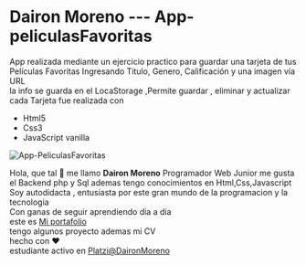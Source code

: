# Dairon Moreno --- App-peliculasFavoritas
App realizada mediante un ejercicio practico para guardar una tarjeta de tus Películas Favoritas Ingresando Titulo, Genero, Calificación y una imagen vía URL  
la info se guarda en el LocaStorage  ,Permite guardar , eliminar y actualizar cada Tarjeta
fue realizada con 
 - Html5
 - Css3
 - JavaScript vanilla

![App-PeliculasFavoritas](https://i.imgur.com/iqaj4fQ.png)


Hola, que tal  :wave:  me llamo **Dairon Moreno** 
Programador Web Junior me gusta el Backend  php y Sql ademas tengo conocimientos en Html,Css,Javascript<br>
Soy autodidacta , entusiasta por este gran mundo de la programacion y la tecnologia <br>  Con ganas de seguir aprendiendo dia a dia <br>
este es 
[Mi portafolio](https://DaironMoreno.github.io/) <br>
tengo algunos proyecto ademas mi CV <br>
hecho con :heart:  <br>
estudiante activo en [Platzi@DaironMoreno](https://platzi.com/p/daironmoreno/)